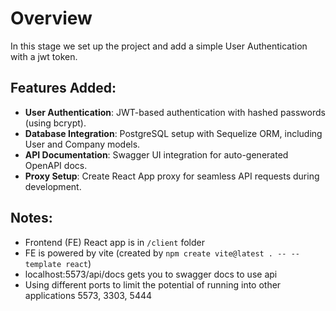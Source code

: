 # Overview
In this stage we set up the project and add a simple User Authentication with a jwt token.

## Features Added: 

- **User Authentication**: JWT-based authentication with hashed passwords (using bcrypt).
- **Database Integration**: PostgreSQL setup with Sequelize ORM, including User and Company models.
- **API Documentation**: Swagger UI integration for auto-generated OpenAPI docs.
- **Proxy Setup**: Create React App proxy for seamless API requests during development.


## Notes: 
- Frontend (FE) React app is in `/client` folder
- FE is powered by vite (created by `npm create vite@latest . -- --template react`)
- localhost:5573/api/docs gets you to swagger docs to use api
- Using different ports to limit the potential of running into other applications 5573, 3303, 5444